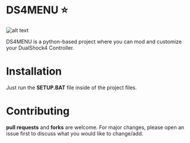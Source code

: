 # DS4MENU ⭐

![alt text](https://www.worten.pt/i/d9e2c98dbba48ad596ff8ede706b1f23268c1495)

DS4MENU is a python-based project where you can mod and customize your DualShock4 Controller.

# Installation

Just run the **SETUP.BAT** file inside of the project files.

# Contributing

**pull requests** and **forks** are welcome. For major changes, please open an issue first to discuss what you would like to change/add.